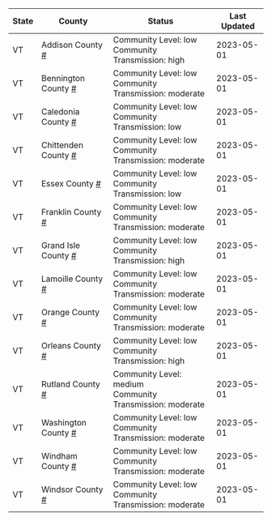 State | County | Status | Last Updated
--- | --- | --- | --- 
VT | Addison County <a href="#addison_county">#</a> | <a name="addison_county"></a>Community Level: low<br/>Community Transmission: high | 2023-05-01
VT | Bennington County <a href="#bennington_county">#</a> | <a name="bennington_county"></a>Community Level: low<br/>Community Transmission: moderate | 2023-05-01
VT | Caledonia County <a href="#caledonia_county">#</a> | <a name="caledonia_county"></a>Community Level: low<br/>Community Transmission: low | 2023-05-01
VT | Chittenden County <a href="#chittenden_county">#</a> | <a name="chittenden_county"></a>Community Level: low<br/>Community Transmission: moderate | 2023-05-01
VT | Essex County <a href="#essex_county">#</a> | <a name="essex_county"></a>Community Level: low<br/>Community Transmission: low | 2023-05-01
VT | Franklin County <a href="#franklin_county">#</a> | <a name="franklin_county"></a>Community Level: low<br/>Community Transmission: moderate | 2023-05-01
VT | Grand Isle County <a href="#grand_isle_county">#</a> | <a name="grand_isle_county"></a>Community Level: low<br/>Community Transmission: high | 2023-05-01
VT | Lamoille County <a href="#lamoille_county">#</a> | <a name="lamoille_county"></a>Community Level: low<br/>Community Transmission: moderate | 2023-05-01
VT | Orange County <a href="#orange_county">#</a> | <a name="orange_county"></a>Community Level: low<br/>Community Transmission: moderate | 2023-05-01
VT | Orleans County <a href="#orleans_county">#</a> | <a name="orleans_county"></a>Community Level: low<br/>Community Transmission: high | 2023-05-01
VT | Rutland County <a href="#rutland_county">#</a> | <a name="rutland_county"></a>Community Level: medium<br/>Community Transmission: moderate | 2023-05-01
VT | Washington County <a href="#washington_county">#</a> | <a name="washington_county"></a>Community Level: low<br/>Community Transmission: moderate | 2023-05-01
VT | Windham County <a href="#windham_county">#</a> | <a name="windham_county"></a>Community Level: low<br/>Community Transmission: moderate | 2023-05-01
VT | Windsor County <a href="#windsor_county">#</a> | <a name="windsor_county"></a>Community Level: low<br/>Community Transmission: moderate | 2023-05-01
